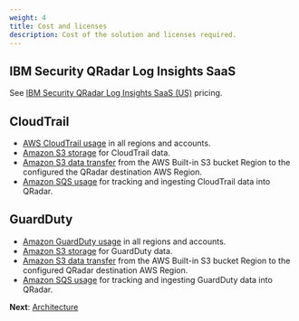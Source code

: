 ```yaml
---
weight: 4
title: Cost and licenses
description: Cost of the solution and licenses required.
---
```


## IBM Security QRadar Log Insights SaaS

See [IBM Security QRadar Log Insights SaaS (US)](https://aws.amazon.com/marketplace/pp/prodview-p2llj6q6wlsq4) pricing.

## CloudTrail

- [AWS CloudTrail usage](https://aws.amazon.com/cloudtrail/pricing/) in all regions and accounts.
- [Amazon S3 storage](https://aws.amazon.com/s3/pricing/) for CloudTrail data.
- [Amazon S3 data transfer](https://aws.amazon.com/s3/pricing/) from the AWS Built-in S3 bucket Region to the configured the QRadar destination AWS Region.
- [Amazon SQS usage](https://aws.amazon.com/sqs/pricing/) for tracking and ingesting CloudTrail data into QRadar.
 
 ## GuardDuty

- [Amazon GuardDuty usage](https://docs.aws.amazon.com/guardduty/latest/ug/monitoring_costs.html) in all regions and accounts.
- [Amazon S3 storage](https://aws.amazon.com/s3/pricing/) for GuardDuty data.
- [Amazon S3 data transfer](https://aws.amazon.com/s3/pricing/) from the AWS Built-in S3 bucket Region to the configured QRadar destination AWS Region.
- [Amazon SQS usage](https://aws.amazon.com/sqs/pricing/) for tracking and ingesting GuardDuty data into QRadar.
 
**Next**: [Architecture](/architecture/index.html)